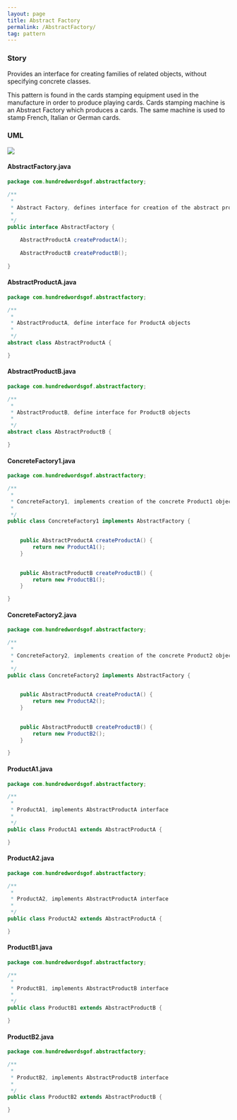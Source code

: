 ```yaml
---
layout: page
title: Abstract Factory
permalink: /AbstractFactory/
tag: pattern
---
```




### Story 

Provides an interface for creating families of related objects, without specifying concrete classes. 

This pattern is found in the cards stamping equipment used in the 
manufacture in order to produce playing cards. 
Cards stamping machine is an Abstract Factory which produces a cards. 
The same machine is used to stamp French, Italian or German cards. 




### UML 
![]({{site.baseurl}}/assets/img/abstractfactory.png)

#### AbstractFactory.java
```java 
package com.hundredwordsgof.abstractfactory;

/**
 * 
 * Abstract Factory, defines interface for creation of the abstract product objects
 *
 */
public interface AbstractFactory {

	AbstractProductA createProductA();
	
	AbstractProductB createProductB();
	
}
```

#### AbstractProductA.java
```java 
package com.hundredwordsgof.abstractfactory;

/**
 * 
 * AbstractProductA, define interface for ProductA objects
 *
 */
abstract class AbstractProductA {

}
```

#### AbstractProductB.java
```java 
package com.hundredwordsgof.abstractfactory;

/**
 * 
 * AbstractProductB, define interface for ProductB objects
 *
 */
abstract class AbstractProductB {

}
```

#### ConcreteFactory1.java
```java 
package com.hundredwordsgof.abstractfactory;

/**
 * 
 * ConcreteFactory1, implements creation of the concrete Product1 objects
 *
 */
public class ConcreteFactory1 implements AbstractFactory {

	
	public AbstractProductA createProductA() {
		return new ProductA1();
	}

	
	public AbstractProductB createProductB() {
		return new ProductB1();
	}

}
```

#### ConcreteFactory2.java
```java 
package com.hundredwordsgof.abstractfactory;

/**
 * 
 * ConcreteFactory2, implements creation of the concrete Product2 objects
 *
 */
public class ConcreteFactory2 implements AbstractFactory {

	
	public AbstractProductA createProductA() {
		return new ProductA2();
	}

	
	public AbstractProductB createProductB() {
		return new ProductB2();
	}

}
```

#### ProductA1.java
```java 
package com.hundredwordsgof.abstractfactory;

/**
 * 
 * ProductA1, implements AbstractProductA interface
 *
 */
public class ProductA1 extends AbstractProductA {

}
```

#### ProductA2.java
```java 
package com.hundredwordsgof.abstractfactory;

/**
 * 
 * ProductA2, implements AbstractProductA interface
 *
 */
public class ProductA2 extends AbstractProductA {

}
```

#### ProductB1.java
```java 
package com.hundredwordsgof.abstractfactory;

/**
 * 
 * ProductB1, implements AbstractProductB interface
 *
 */
public class ProductB1 extends AbstractProductB {

}
```

#### ProductB2.java
```java 
package com.hundredwordsgof.abstractfactory;

/**
 * 
 * ProductB2, implements AbstractProductB interface
 *
 */
public class ProductB2 extends AbstractProductB {

}
```

